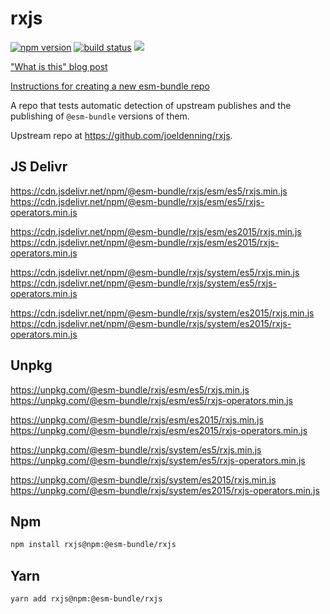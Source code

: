 # rxjs

[![npm version](https://img.shields.io/npm/v/@esm-bundle/rxjs.svg?style=flat)](https://www.npmjs.com/package/@esm-bundle/rxjs) [![build status](https://travis-ci.com/esm-bundle/rxjs.svg?branch=master)](https://travis-ci.com/esm-bundle/rxjs) [![](https://data.jsdelivr.com/v1/package/npm/@esm-bundle/rxjs/badge)](https://www.jsdelivr.com/package/npm/@esm-bundle/rxjs)

["What is this" blog post](https://medium.com/@joeldenning/an-esm-bundle-for-any-npm-package-5f850db0e04d)

[Instructions for creating a new esm-bundle repo](https://github.com/esm-bundle/new-repo-instructions)

A repo that tests automatic detection of upstream publishes and the publishing of `@esm-bundle` versions of them.

Upstream repo at https://github.com/joeldenning/rxjs.

## JS Delivr

https://cdn.jsdelivr.net/npm/@esm-bundle/rxjs/esm/es5/rxjs.min.js
https://cdn.jsdelivr.net/npm/@esm-bundle/rxjs/esm/es5/rxjs-operators.min.js

https://cdn.jsdelivr.net/npm/@esm-bundle/rxjs/esm/es2015/rxjs.min.js
https://cdn.jsdelivr.net/npm/@esm-bundle/rxjs/esm/es2015/rxjs-operators.min.js

https://cdn.jsdelivr.net/npm/@esm-bundle/rxjs/system/es5/rxjs.min.js
https://cdn.jsdelivr.net/npm/@esm-bundle/rxjs/system/es5/rxjs-operators.min.js

https://cdn.jsdelivr.net/npm/@esm-bundle/rxjs/system/es2015/rxjs.min.js
https://cdn.jsdelivr.net/npm/@esm-bundle/rxjs/system/es2015/rxjs-operators.min.js

## Unpkg

https://unpkg.com/@esm-bundle/rxjs/esm/es5/rxjs.min.js
https://unpkg.com/@esm-bundle/rxjs/esm/es5/rxjs-operators.min.js

https://unpkg.com/@esm-bundle/rxjs/esm/es2015/rxjs.min.js
https://unpkg.com/@esm-bundle/rxjs/esm/es2015/rxjs-operators.min.js

https://unpkg.com/@esm-bundle/rxjs/system/es5/rxjs.min.js
https://unpkg.com/@esm-bundle/rxjs/system/es5/rxjs-operators.min.js

https://unpkg.com/@esm-bundle/rxjs/system/es2015/rxjs.min.js
https://unpkg.com/@esm-bundle/rxjs/system/es2015/rxjs-operators.min.js

## Npm

```sh
npm install rxjs@npm:@esm-bundle/rxjs
```

## Yarn

```sh
yarn add rxjs@npm:@esm-bundle/rxjs
```
